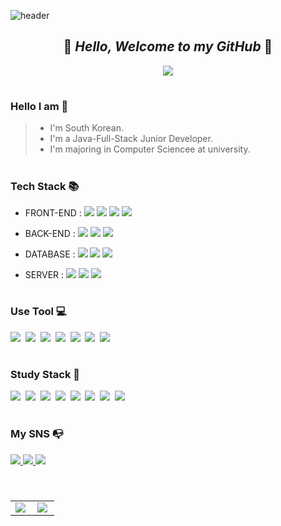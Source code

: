 ![header](https://capsule-render.vercel.app/api?type=shark&color=FFD700&height=100&section=header)




<div align="center">
  
## 🐻 **_Hello, Welcome to my GitHub_** 🐻

</div>
  
<p align="center">
  <img src="https://tistory2.daumcdn.net/tistory/5795815/skinSetting/cd49a866257f4bc68b1e1c1ed75a871d">
</p>

#

### Hello I am 🌼
> - I'm South Korean.
> - I'm a Java-Full-Stack Junior Developer.
> - I'm majoring in Computer Sciencee at university.
#

### Tech Stack 📚


- FRONT-END : <img src="https://img.shields.io/badge/html5-E34F26?style=for-the-badge&logo=html5&logoColor=white">&nbsp;<img src="https://img.shields.io/badge/css-1572B6?style=for-the-badge&logo=css3&logoColor=white">&nbsp;<img src="https://img.shields.io/badge/javascript-F7DF1E?style=for-the-badge&logo=javascript&logoColor=black">&nbsp;<img src="https://img.shields.io/badge/jquery-0769AD?style=for-the-badge&logo=jquery&logoColor=white">  


- BACK-END : <img src="https://img.shields.io/badge/java-007396?style=for-the-badge&logo=java&logoColor=white">&nbsp;<img src="https://img.shields.io/badge/spring-6DB33F?style=for-the-badge&logo=spring&logoColor=white">&nbsp;<img src="https://img.shields.io/badge/springboot-6DB33F?style=for-the-badge&logo=springboot-6DB33F&logoColor=white">&nbsp;

- DATABASE :  <img src="https://img.shields.io/badge/oracle-F80000?style=for-the-badge&logo=oracle&logoColor=white">&nbsp;<img src="https://img.shields.io/badge/mysql-4479A1?style=for-the-badge&logo=mysql&logoColor=white">&nbsp;<img src="https://img.shields.io/badge/microsoftsqlserver-CC2927?style=for-the-badge&logo=mysql&logoColor=white">  

- SERVER :  <img src="https://img.shields.io/badge/apache tomcat-F8DC75?style=for-the-badge&logo=apachetomcat&logoColor=white">&nbsp;<img src="https://img.shields.io/badge/windows10-0078D6?style=for-the-badge&logo=windows10&logoColor=white">&nbsp;<img src="https://img.shields.io/badge/ubuntu-E95420?style=for-the-badge&logo=ubuntu&logoColor=black">  

#

### Use Tool 💻
<img src="https://img.shields.io/badge/eclipseide-2C2255?style=for-the-badge&logo=eclipseide&logoColor=white">&nbsp;
<img src="https://img.shields.io/badge/visualstudiocode-007ACC?style=for-the-badge&logo=visualstudiocode&logoColor=white">&nbsp;
<img src="https://img.shields.io/badge/intellijidea-000000?style=for-the-badge&logo=intellijidea&logoColor=white">&nbsp;
<img src="https://img.shields.io/badge/slack-4A154B?style=for-the-badge&logo=slack&logoColor=white">&nbsp;
<img src="https://img.shields.io/badge/subversion-809CC9?style=for-the-badge&logo=subversion&logoColor=white">&nbsp;
<img src="https://img.shields.io/badge/git-F05032?style=for-the-badge&logo=git&logoColor=white">&nbsp;
<img src="https://img.shields.io/badge/github-181717?style=for-the-badge&logo=github&logoColor=white">&nbsp;


#
### Study Stack 📜
<img src="https://img.shields.io/badge/react-61DAFB?style=for-the-badge&logo=react&logoColor=white">&nbsp;
<img src="https://img.shields.io/badge/linux-FCC624?style=for-the-badge&logo=linux&logoColor=black">&nbsp;
<img src="https://img.shields.io/badge/amazonaws-232F3E?style=for-the-badge&logo=amazonaws&logoColor=white">&nbsp;
<img src="https://img.shields.io/badge/microsoftazure-0078D4?style=for-the-badge&logo=microsoftazure&logoColor=white">&nbsp;
<img src="https://img.shields.io/badge/figma-F24E1E?style=for-the-badge&logo=figma&logoColor=white">&nbsp;
<img src="https://img.shields.io/badge/python-3776AB?style=for-the-badge&logo=python&logoColor=white">&nbsp;
<img src="https://img.shields.io/badge/python-3776AB?style=for-the-badge&logo=python&logoColor=white">&nbsp;
<img src="https://img.shields.io/badge/jira-0052CC?style=for-the-badge&logo=jira&logoColor=white">

#
### My SNS 📭
<a href="https://www.instagram.com/_m.jd_dev" target="_blank">
  <img src="https://img.shields.io/badge/instagram-E4405F?style=for-the-badge&logo=instagram&logoColor=white"/>
</a> 
<a href="mailto:Danmuji0724@gmail.com" >
  <img src="https://img.shields.io/badge/gmail-EA4335?style=for-the-badge&logo=gmail&logoColor=white"/>
</a> 
<a href="https://coffeebaralog.tistory.com/" target="_blank">
  <img src="https://img.shields.io/badge/tistory-000000?style=for-the-badge&logo=tistory&logoColor=white"/>
</a> 


# 

<p align="center" style="overflow: hidden;"">
  <table>
    <tr>
      <td align="top" max-width="50%">
      <img src="https://github-readme-stats.vercel.app/api?username=JDanmuji&count_private=true&show_icons=true&theme=gruvbox_light&hide_border=true" align="left" style="max-width: 100%" />
      </td>
      <td align="top" max-width="50%">
        <img src="https://github-readme-stats.vercel.app/api/top-langs/?username=JDanmuji&hide=jupyter%20notebook&&layout=compact&theme=gruvbox_light&hide_border=true" align="left" style="max-width: 100%" />
      </td>
    </tr>
  </table>
</p>
